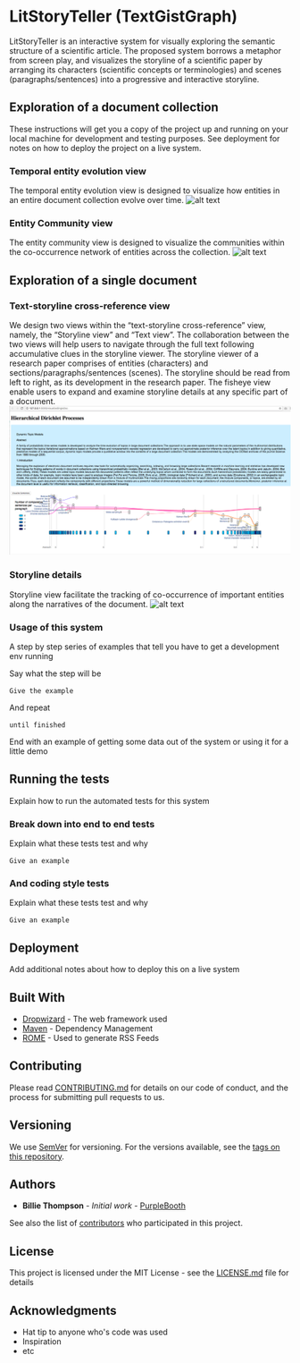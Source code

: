 # LitStoryTeller (TextGistGraph)

LitStoryTeller is an interactive system for visually exploring the semantic structure of a scientific article. The proposed system borrows a metaphor from screen play, and visualizes the storyline of a scientific paper by arranging its characters (scientific concepts or terminologies) and scenes (paragraphs/sentences) into a progressive and interactive storyline. 

## Exploration of a document collection

These instructions will get you a copy of the project up and running on your local machine for development and testing purposes. See deployment for notes on how to deploy the project on a live system.

### Temporal entity evolution view

The temporal entity evolution view is designed to visualize how entities in an entire document collection evolve over time. 
![alt text](https://github.com/ChanningPing/TextGistGraph/blob/master/Figures/evolution.png "evolution view")

### Entity Community view

The entity community view is designed to visualize the communities within the co-occurrence network of entities across the collection. 
![alt text](https://github.com/ChanningPing/TextGistGraph/blob/master/Figures/network%20local.png "community view")

## Exploration of a single document 
### Text-storyline cross-reference view
We design two views within the “text-storyline cross-reference” view, namely, the “Storyline view” and “Text view”. The collaboration between the two views will help users to navigate through the full text following accumulative clues in the storyline viewer.
The storyline viewer of a research paper comprises of entities (characters) and sections/paragraphs/sentences (scenes). The storyline should be read from left to right, as its development in the research paper. The fisheye view enable users to expand and examine storyline details at any specific part of a document. 
![alt text](https://github.com/ChanningPing/TextGistGraph/blob/master/Figures/fisheyed_storyline.png "text-storyline cross-reference view")
### Storyline details
Storyline view facilitate the tracking of co-occurrence of important entities along the narratives of the document. 
![alt text](https://github.com/ChanningPing/TextGistGraph/blob/master/Figures/storyline_1.png "storyline details view")

### Usage of this system

A step by step series of examples that tell you have to get a development env running

Say what the step will be

```
Give the example
```

And repeat

```
until finished
```

End with an example of getting some data out of the system or using it for a little demo

## Running the tests

Explain how to run the automated tests for this system

### Break down into end to end tests

Explain what these tests test and why

```
Give an example
```

### And coding style tests

Explain what these tests test and why

```
Give an example
```

## Deployment

Add additional notes about how to deploy this on a live system

## Built With

* [Dropwizard](http://www.dropwizard.io/1.0.2/docs/) - The web framework used
* [Maven](https://maven.apache.org/) - Dependency Management
* [ROME](https://rometools.github.io/rome/) - Used to generate RSS Feeds

## Contributing

Please read [CONTRIBUTING.md](https://gist.github.com/PurpleBooth/b24679402957c63ec426) for details on our code of conduct, and the process for submitting pull requests to us.

## Versioning

We use [SemVer](http://semver.org/) for versioning. For the versions available, see the [tags on this repository](https://github.com/your/project/tags). 

## Authors

* **Billie Thompson** - *Initial work* - [PurpleBooth](https://github.com/PurpleBooth)

See also the list of [contributors](https://github.com/your/project/contributors) who participated in this project.

## License

This project is licensed under the MIT License - see the [LICENSE.md](LICENSE.md) file for details

## Acknowledgments

* Hat tip to anyone who's code was used
* Inspiration
* etc
